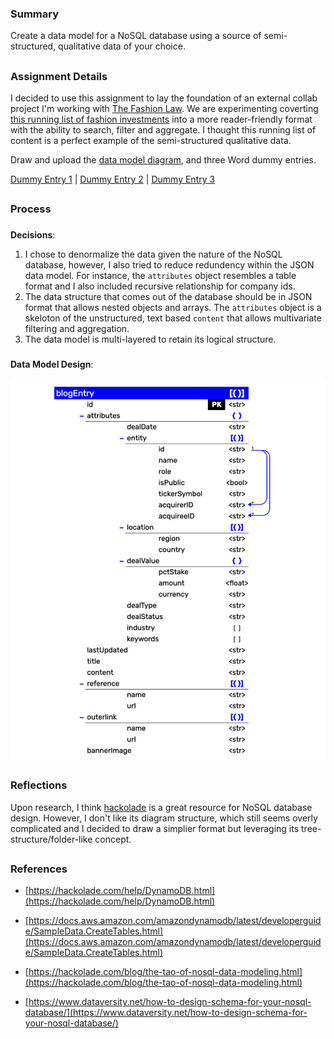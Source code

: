 ### Summary
Create a data model for a NoSQL database using a source of semi-structured, qualitative data of your choice. 
##
### Assignment Details
I decided to use this assignment to lay the foundation of an external collab project I'm working with [The Fashion Law](thefashionlaw.com/). We are experimenting coverting [this running list of fashion investments](thefashionlaw.com/a-running-timeline-of-fashion-and-luxury-mergers-acquisitions/) into a more reader-friendly format with the ability to search, filter and aggregate. I thought this running list of content is a perfect example of the semi-structured qualitative data.

Draw and upload the [data model diagram](https://github.com/meanmodemoda/msdv-data-structures/blob/master/week04/sql_diagram.png), and three Word dummy entries.

[Dummy Entry 1](https://github.com/meanmodemoda/msdv-data-structures/blob/master/week05/dummy_entry_01.docx) | [Dummy Entry 2](https://github.com/meanmodemoda/msdv-data-structures/blob/master/week05/dummy_entry_02.docx) | [Dummy Entry 3](https://github.com/meanmodemoda/msdv-data-structures/blob/master/week05/dummy_entry_03.docx)


##
### Process
###
**Decisions**: 

1. I chose to denormalize the data given the nature of the NoSQL database, however, I also tried to reduce redundency within the JSON data model. For instance, the `attributes` object resembles a table format and I also included recursive relationship for company ids.
2. The data structure that comes out of the database should be in JSON format that allows nested objects and arrays. The `attributes` object is a skeloton of the unstructured, text based `content` that allows multivariate filtering and aggregation. 
3. The data model is multi-layered to retain its logical structure.
###
**Data Model Design**:


<img src="./nosql_diagram.png" width="1000" alt="data model diagram">

##  
### Reflections
Upon research, I think [hackolade](https://hackolade.com/) is a great resource for NoSQL database design. However, I don't like its diagram structure, which still seems overly complicated and I decided to draw a simplier format but leveraging its tree-structure/folder-like concept.

##  
### References
- [https://hackolade.com/help/DynamoDB.html](https://hackolade.com/help/DynamoDB.html)

- [https://docs.aws.amazon.com/amazondynamodb/latest/developerguide/SampleData.CreateTables.html](https://docs.aws.amazon.com/amazondynamodb/latest/developerguide/SampleData.CreateTables.html)

- [https://hackolade.com/blog/the-tao-of-nosql-data-modeling.html](https://hackolade.com/blog/the-tao-of-nosql-data-modeling.html)

- [https://www.dataversity.net/how-to-design-schema-for-your-nosql-database/](https://www.dataversity.net/how-to-design-schema-for-your-nosql-database/)